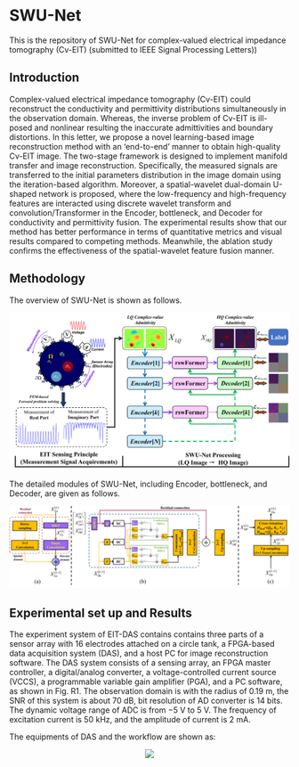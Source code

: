 # SWU-Net
This is the repository of SWU-Net for complex-valued electrical impedance tomography (Cv-EIT) (submitted to IEEE Signal Processing Letters))

## Introduction
Complex-valued electrical impedance tomography (Cv-EIT) could reconstruct the conductivity and permittivity distributions simultaneously in the observation domain. Whereas, the inverse problem of Cv-EIT is ill-posed and nonlinear resulting the inaccurate admittivities and boundary distortions. In this letter, we propose a novel learning-based image reconstruction method with an ‘end-to-end’ manner to obtain high-quality Cv-EIT image. The two-stage framework is designed to implement manifold transfer and image reconstruction. Specifically, the measured signals are transferred to the initial parameters distribution in the image domain using the iteration-based algorithm. Moreover, a spatial-wavelet dual-domain U-shaped network is proposed, where the low-frequency and high-frequency features are interacted using discrete wavelet transform and convolution/Transformer in the Encoder, bottleneck, and Decoder for conductivity and permittivity fusion. The experimental results show that our method has better performance in terms of quantitative metrics and visual results compared to competing methods. Meanwhile, the ablation study confirms the effectiveness of the spatial-wavelet feature fusion manner.

## Methodology
The overview of SWU-Net is shown as follows.
<div align="center">
  <img src="https://github.com/Wangzc420/SWU-Net/blob/main/Image/Figure1.png">
</div>

The detailed modules of SWU-Net, including Encoder, bottleneck, and Decoder, are given as follows.
<div align="center">
  <img src="https://github.com/Wangzc420/SWU-Net/blob/main/Image/Figure2.png">
</div>

## Experimental set up and Results
The experiment system of EIT-DAS contains contains three parts of a sensor array with 16 electrodes attached on a circle tank, a FPGA-based data acquisition system (DAS), and a host PC for image reconstruction software. The DAS system consists of a sensing array, an FPGA master controller, a digital/analog converter, a voltage-controlled current source (VCCS), a programmable variable gain amplifier (PGA), and a PC software, as shown in Fig. R1. The observation domain is with the radius of 0.19 m, the SNR of this system is about 70 dB, bit resolution of AD converter is 14 bits. The dynamic voltage range of ADC is from −5 V to 5 V. The frequency of excitation current is 50 kHz, and the amplitude of current is 2 mA.

The equipments of DAS and the workflow are shown as:
<div align="center">
  <img src="https://github.com/Wangzc420/SWU-Net/blob/main/Image/Figure3.png">
</div>
